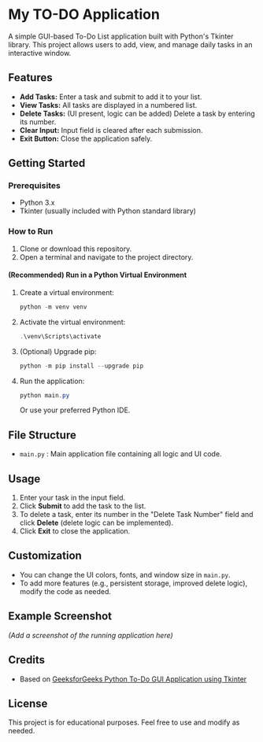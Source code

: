 # My TO-DO Application

A simple GUI-based To-Do List application built with Python's Tkinter library. This project allows users to add, view, and manage daily tasks in an interactive window.

## Features
- **Add Tasks:** Enter a task and submit to add it to your list.
- **View Tasks:** All tasks are displayed in a numbered list.
- **Delete Tasks:** (UI present, logic can be added) Delete a task by entering its number.
- **Clear Input:** Input field is cleared after each submission.
- **Exit Button:** Close the application safely.

## Getting Started

### Prerequisites
- Python 3.x
- Tkinter (usually included with Python standard library)

### How to Run
1. Clone or download this repository.
2. Open a terminal and navigate to the project directory.

#### (Recommended) Run in a Python Virtual Environment
1. Create a virtual environment:
   ```powershell
   python -m venv venv
   ```
2. Activate the virtual environment:
   ```powershell
   .\venv\Scripts\activate
   ```
3. (Optional) Upgrade pip:
   ```powershell
   python -m pip install --upgrade pip
   ```
4. Run the application:
   ```powershell
   python main.py
   ```
   Or use your preferred Python IDE.

## File Structure
- `main.py` : Main application file containing all logic and UI code.

## Usage
1. Enter your task in the input field.
2. Click **Submit** to add the task to the list.
3. To delete a task, enter its number in the "Delete Task Number" field and click **Delete** (delete logic can be implemented).
4. Click **Exit** to close the application.

## Customization
- You can change the UI colors, fonts, and window size in `main.py`.
- To add more features (e.g., persistent storage, improved delete logic), modify the code as needed.

## Example Screenshot
*(Add a screenshot of the running application here)*

## Credits
- Based on [GeeksforGeeks Python To-Do GUI Application using Tkinter](https://www.geeksforgeeks.org/python-todo-gui-application-using-tkinter/)

## License
This project is for educational purposes. Feel free to use and modify as needed.
